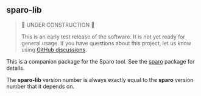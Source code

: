 ## sparo-lib

> 🚧 UNDER CONSTRUCTION 🚧
>
> This is an early test release of the software.
> It is not yet ready for general usage.
> If you have questions about this project, let us know
> using [GitHub discussions](https://github.com/tiktok/sparo/discussions).

This is a companion package for the Sparo tool. See the
[sparo](https://npmjs.com/package/sparo) package for details.

The **sparo-lib** version number is always exactly equal
to the **sparo** version number that it depends on.
